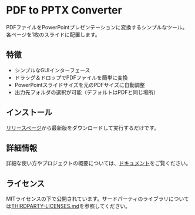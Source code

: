 # PDF to PPTX Converter

PDFファイルをPowerPointプレゼンテーションに変換するシンプルなツール。各ページを1枚のスライドに配置します。

## 特徴

- シンプルなGUIインターフェース
- ドラッグ＆ドロップでPDFファイルを簡単に変換
- PowerPointスライドサイズを元のPDFサイズに自動調整
- 出力先フォルダの選択が可能（デフォルトはPDFと同じ場所）

## インストール

[リリースページ](https://github.com/phys-ken/pdf2pptx_win_mac/releases)から最新版をダウンロードして実行するだけです。

## 詳細情報

詳細な使い方やプロジェクトの概要については、[ドキュメント](docs/overview.md)をご覧ください。

## ライセンス

MITライセンスの下で公開されています。サードパーティのライブラリについては[THIRDPARTY-LICENSES.md](THIRDPARTY-LICENSES.md)を参照してください。
